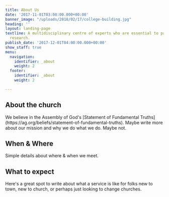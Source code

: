 ```yaml
---
title: About Us
date: '2017-11-01T03:00:00.000+00:00'
banner_image: "/uploads/2018/02/17/college-building.jpg"
heading: ''
layout: landing-page
textline: A multidisciplinary centre of experts who are essential to patient-oriented
  research.
publish_date: '2017-12-01T04:00:00.000+00:00'
show_staff: true
menu:
  navigation:
    identifier: _about
    weight: 2
  footer:
    identifier: _about
    weight: 2

---
```

<h2> About the church </h2>
We believe in the Assembly of God's [Statement of Fundamental Truths](https://ag.org/beliefs/statement-of-fundamental-truths).
Maybe write more about our mission and why we do what we do. Maybe not.

<h2> When & Where </h2>
Simple details about where & when we meet.

<h2> What to expect </h2>
Here's a great spot to write about what a service is like for folks new to town, new to church, or perhaps just looking to change churches.